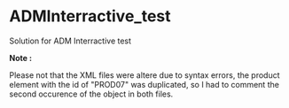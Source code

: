 # ADMInterractive_test


Solution for ADM Interractive test

**Note :**

Please not that the XML files were altere due to syntax errors, the product element with the id of "PROD07" was duplicated, so I had to comment the second occurence of the object in both files.
